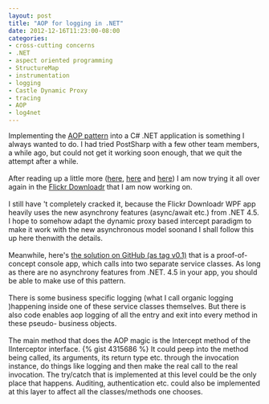 ```yaml
---
layout: post
title: "AOP for logging in .NET"
date: 2012-12-16T11:23:00-08:00
categories:
- cross-cutting concerns
- .NET
- aspect oriented programming
- StructureMap
- instrumentation
- logging
- Castle Dynamic Proxy
- tracing
- AOP
- log4net
---
```


<div class='post'>
Implementing the <a href="http://en.wikipedia.org/wiki/Aspect-oriented_programming">AOP pattern</a> into a C# .NET application is something I always wanted to do. I had tried PostSharp with a few other team members, a while ago, but could not get it working soon enough, that we quit the attempt after a while. <br/><br/>After reading up a little more (<a href="http://docs.castleproject.org/Default.aspx?Page=Introduction-to-AOP-With-Castle&amp;NS=Windsor&amp;AspxAutoDetectCookieSupport=1">here</a>, <a href="http://weblogs.asp.net/thangchung/archive/2011/01/25/aop-with-structuremap-container.aspx">here</a> and <a href="http://ayende.com/blog/3474/logging-the-aop-way">here</a>) I am now trying it all over again in the <a href="http://flickrdownloadr.com/" target="_blank">Flickr Downloadr</a> that I am now working on. <br/><br/>I still have 't completely cracked it, because the Flickr Downloadr WPF app heavily uses the new asynchrony features (async/await etc.) from .NET 4.5. I hope to somehow adapt the dynamic proxy based intercept paradigm to make it work with the new asynchronous model soonand I shall follow this up here thenwith the details. <br/><br/>Meanwhile, here's <a href="https://github.com/floydpink/LoggerPoc/tags">the solution on GitHub (as tag v0.1)</a> that is a proof-of-concept console app, which calls into two separate service classes. As long as there are no asynchrony features from .NET. 4.5 in your app, you should be able to make use of this pattern. <br/><br/>There is some business specific logging (what I call organic logging )happening inside one of these service classes themselves. But there is also code enables aop logging of all the entry and exit into every method in these pseudo- business objects.<br/><br/>The main method that does the AOP magic is the Intercept method of the IInterceptor interface.
{% gist 4315686 %}
It could peep into the method being called, its arguments, its return type etc. through the invocation instance, do things like logging and then make the real call to the real invocation. The try/catch that is implemented at this level could be the only place that happens. Auditing, authentication etc. could also be implemented at this layer to affect all the classes/methods one chooses. </div>